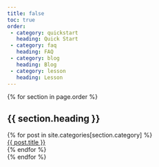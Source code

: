 ```yaml
---
title: false
toc: true
order:
 - category: quickstart
   heading: Quick Start
 - category: faq
   heading: FAQ
 - category: blog
   heading: Blog
 - category: lesson
   heading: Lesson
---
```


{% for section in page.order %}
## {{ section.heading }}

<div class="posts">
  {% for post in site.categories[section.category] %}
  <div class="post" data-tags="[&quot;{{ post.tags | join: '&quot;,&quot;' }}&quot;]">
    <a href="{{ post.url | relative_url }}">{{ post.title }}</a>
  </div>
  {% endfor %}
</div>
{% endfor %}

